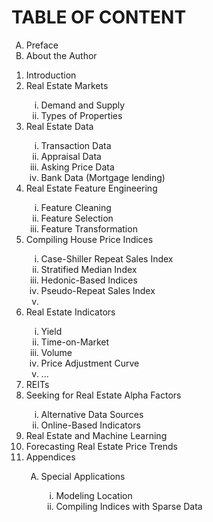 TABLE OF CONTENT
=======================
<ol type='A'>
    <li>Preface</li>
    <li>About the Author</li>
</ol>
<ol>
    <li>Introduction</li>
    <li>Real Estate Markets</li>
        <ol type='i'>
            <li>Demand and Supply</li>
            <li>Types of Properties</li>
        </ol>
    <li>Real Estate Data</li>
        <ol type='i'>
            <li>Transaction Data</li>
            <li>Appraisal Data</li>
            <li>Asking Price Data</li>
            <li>Bank Data (Mortgage lending)</li>
        </ol>
    <li>Real Estate Feature Engineering</li>
        <ol type='i'>
            <li>Feature Cleaning</li>
            <li>Feature Selection</li>
            <li>Feature Transformation</li>
        </ol>
    <li>Compiling House Price Indices</li>
        <ol type='i'>
            <li>Case-Shiller Repeat Sales Index</li>
            <li>Stratified Median Index</li>
            <li>Hedonic-Based Indices</li>
            <li>Pseudo-Repeat Sales Index</li>
            <li></li>
        </ol>
    <li>Real Estate Indicators</li>
    <ol type='i'> 
        <li>Yield</li>
        <li>Time-on-Market</li>
        <li>Volume</li>
        <li>Price Adjustment Curve</li>
        <li>... </li>
    </ol>
    <li>REITs</li>
    <li>Seeking for Real Estate Alpha Factors</li>
        <ol type='i'>
            <li>Alternative Data Sources</li>
            <li>Online-Based Indicators</li>
        </ol>
    <li>Real Estate and Machine Learning</li>
    <li>Forecasting Real Estate Price Trends</li>
    <li>Appendices</li>
        <ol type='A'>
            <li>Special Applications</li>
            <ol type='i'>
                <li>Modeling Location</li>
                <li>Compiling Indices with Sparse Data</li>
        </ol>
</ol>
